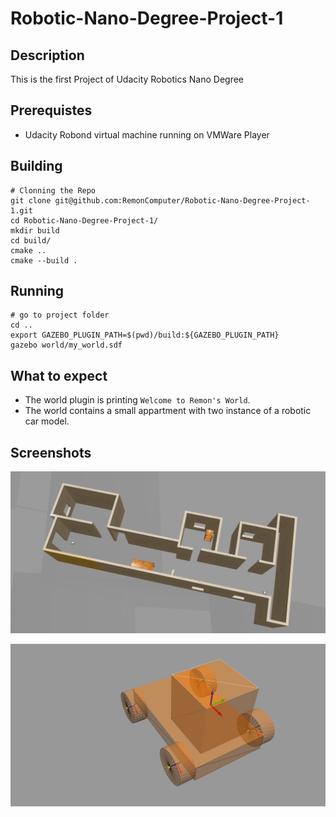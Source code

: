 # Robotic-Nano-Degree-Project-1

## Description

This is the first Project of Udacity Robotics Nano Degree

## Prerequistes

- Udacity Robond virtual machine running on VMWare Player

## Building

```shell
# Clonning the Repo
git clone git@github.com:RemonComputer/Robotic-Nano-Degree-Project-1.git 
cd Robotic-Nano-Degree-Project-1/
mkdir build
cd build/
cmake ..
cmake --build .
```

## Running

```shell
# go to project folder
cd ..
export GAZEBO_PLUGIN_PATH=$(pwd)/build:${GAZEBO_PLUGIN_PATH}
gazebo world/my_world.sdf
```

## What to expect

- The world plugin is printing `Welcome to Remon's World`.
- The world contains a small appartment with two instance of a robotic car model.

## Screenshots

![Bulding screenshot](imgs/building.jpg)

![Robotic Car](imgs/robotic_car.jpg)
